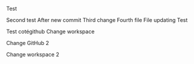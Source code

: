 Test


Second test
After new commit
Third change
Fourth 
file
File updating
Test

Test cotégithub
Change workspace

Change GitHub 2

Change workspace 2
